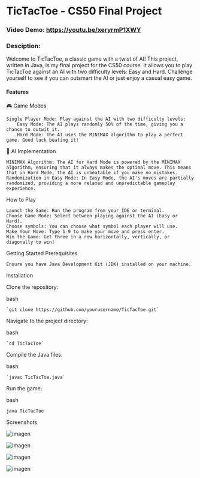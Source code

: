 # TicTacToe - CS50 Final Project

### Video Demo: https://youtu.be/xeryrmP1XWY 

### Desciption: 

Welcome to TicTacToe, a classic game with a twist of AI! This project, written in Java, is my final project for the CS50 course. It allows you to play TicTacToe against an AI with two difficulty levels: Easy and Hard. Challenge yourself to see if you can outsmart the AI or just enjoy a casual easy game.
#### Features
🎮 Game Modes

    Single Player Mode: Play against the AI with two difficulty levels:
        Easy Mode: The AI plays randomly 50% of the time, giving you a chance to outwit it.
        Hard Mode: The AI uses the MINIMAX algorithm to play a perfect game. Good luck beating it!

🧠 AI Implementation

    MINIMAX Algorithm: The AI for Hard Mode is powered by the MINIMAX algorithm, ensuring that it always makes the optimal move. This means that in Hard Mode, the AI is unbeatable if you make no mistakes.
    Randomization in Easy Mode: In Easy Mode, the AI's moves are partially randomized, providing a more relaxed and unpredictable gameplay experience.

How to Play

    Launch the Game: Run the program from your IDE or terminal.
    Choose Game Mode: Select between playing against the AI (Easy or Hard).
    Choose symbols: You can choose what symbol each player will use. 
    Make Your Move: Type 1-9 to make your move and press enter.
    Win the Game: Get three in a row horizontally, vertically, or diagonally to win!

Getting Started
Prerequisites

    Ensure you have Java Development Kit (JDK) installed on your machine.

Installation

Clone the repository:

bash

    `git clone https://github.com/yourusername/TicTacToe.git`

Navigate to the project directory:

bash

    `cd TicTacToe`

Compile the Java files:

bash

    `javac TicTacToe.java`

Run the game:

bash

    java TicTacToe

Screenshots


![imagen](https://github.com/user-attachments/assets/92cdbfad-6b0a-4cc0-9d2c-8838fb9fa29c)


![imagen](https://github.com/user-attachments/assets/31ca54e6-5b26-4d10-866e-58be54b86a0c)


![imagen](https://github.com/user-attachments/assets/0c47be83-de8b-42e5-849b-4745442a9249)


![imagen](https://github.com/user-attachments/assets/535edc11-ee41-400b-9242-f5f71bf20a46)



